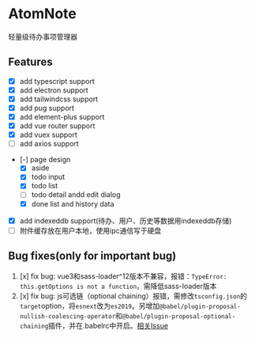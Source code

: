 # AtomNote
轻量级待办事项管理器

## Features
- [x] add typescript support
- [x] add electron support
- [x] add tailwindcss support
- [x] add pug support
- [x] add element-plus support
- [x] add vue router support
- [x] add vuex support
- [ ] add axios support
- [-] page design
    - [x] aside
    - [x] todo input 
    - [x] todo list
    - [ ] todo detail andd edit dialog
    - [x] done list and history data
- [x] add indexeddb support(待办、用户、历史等数据用indexeddb存储)
- [ ] 附件缓存放在用户本地，使用ipc通信写于硬盘

## Bug fixes(only for important bug)
1. [x] fix bug: vue3和sass-loader^12版本不兼容，报错：`TypeError: this.getOptions is not a function`，需降低sass-loader版本
2. [x] fix bug: js可选链（optional chaining）报错，需修改`tsconfig.json`的`target`option，将`esnext`改为`es2019`。另增加`@babel/plugin-proposal-nullish-coalescing-operator`和`@babel/plugin-proposal-optional-chaining`插件，并在.babelrc中开启。[相关Issue](https://github.com/webpack/webpack/issues/10227)
